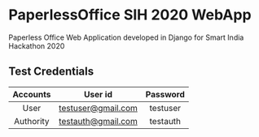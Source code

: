 # PaperlessOffice SIH 2020 WebApp
Paperless Office Web Application developed in Django for Smart India Hackathon 2020

## Test Credentials

| Accounts  | User id            | Password |
|:---------:|:------------------:|:--------:|
| User      | testuser@gmail.com | testuser |
| Authority | testauth@gmail.com | testauth |
